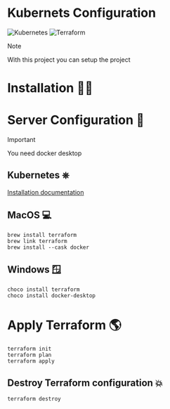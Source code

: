 # Kubernets Configuration
![Kubernetes](https://img.shields.io/badge/kubernetes-%23326ce5.svg?style=for-the-badge&logo=kubernetes&logoColor=white)
![Terraform](https://img.shields.io/badge/terraform-%235835CC.svg?style=for-the-badge&logo=terraform&logoColor=white)
> [!NOTE]
> With this project you can setup the project

# Installation 👨‍🔧
# Server Configuration 💾
> [!IMPORTANT]
> You need docker desktop
## Kubernetes ⎈
[Installation documentation](https://kubernetes.io/docs/tasks/tools/install-kubectl-linux/)
## MacOS 💻
```shell
brew install terraform
brew link terraform
brew install --cask docker
```
## Windows 🪟
```powershell
choco install terraform
choco install docker-desktop
```
# Apply Terraform 🌎
```shell
terraform init
terraform plan
terraform apply
```
## Destroy Terraform configuration 💥
```shell
terraform destroy
```